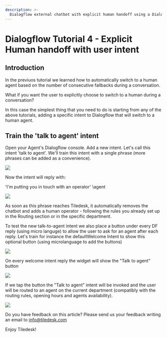 ```yaml
---
description: >-
  Dialogflow external chatbot with explicit human handoff using a Dialogflow intent
---
```


# Dialogflow  Tutorial 4 - Explicit Human handoff with user intent

## Introduction

In the previuos tutorial we learned how to automatically switch to a human agent based on the number of consecutive fallbacks during a conversation.

What if you want the user to explicitly choose to switch to a human during a conversation?

In this case the simplest thing that you need to do is starting from any of the above tutorials, adding a specific intent to Dialogflow that will switch to a human agent.

## Train the 'talk to agent' intent

Open your Agent's Dialogflow console. Add a new intent. Let's call this intent 'talk to agent'.
We'll train this intent with a single phrase (more phrases can be added as a convenience).

![](https://user-images.githubusercontent.com/32564846/79357733-b3d5f700-7f40-11ea-89f2-a093329fd273.png)

Now the intent will reply with:

'I'm putting you in touch with an operator' \agent

![](https://user-images.githubusercontent.com/32564846/79358037-07e0db80-7f41-11ea-8d3b-ea4064ea2edf.png)

As soon as this phrase reaches Tiledesk, it automatically removes the chatbot and adds a human operator - following the rules you already set up in the Routing section or in the specific department.

To test the new talk-to-agent intent we also place a button under every DF reply (using micro languge) to allow the user to ask for an agent after each reply.
Let's train for instance the defaultWelcome Intent to show this optional button (using microlanguage to add the buttons)

![](https://user-images.githubusercontent.com/32564846/79684433-956a4700-8231-11ea-80a4-3db147559f57.png)

On every welcome intent reply the widget will show the "Talk to agent" button

![](https://user-images.githubusercontent.com/32564846/79378880-5baded80-7f5e-11ea-8bed-296904a6b986.png)

If we tap the button the "Talk to agent" intent will be invoked and the user will be routed to an agent on the current department (compatibly with the routing rules, opening hours and agents availability).

![](https://user-images.githubusercontent.com/32564846/79684581-e7f83300-8232-11ea-9aec-a34134a3cd4d.png)

Do you have feedback on this article? Please send us your feedback writing an email to info@tiledesk.com

Enjoy Tiledesk!

